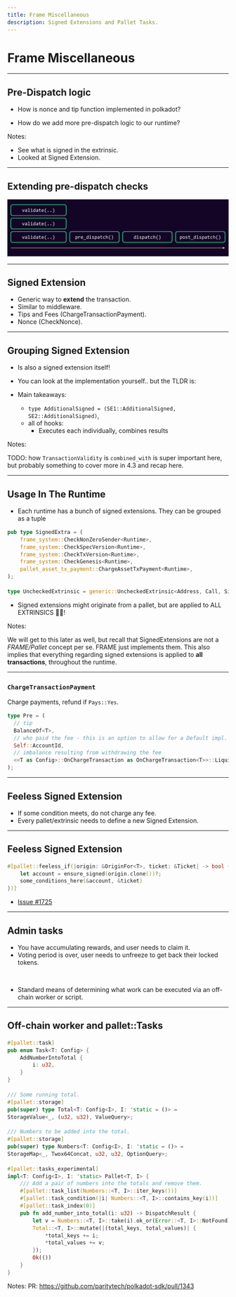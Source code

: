 ```yaml
---
title: Frame Miscellaneous
description: Signed Extensions and Pallet Tasks.
---
```


# Frame Miscellaneous

---

## Pre-Dispatch logic

- How is nonce and tip function implemented in polkadot?

<!-- .element: class="fragment" -->

- How do we add more pre-dispatch logic to our runtime?

<!-- .element: class="fragment" -->

Notes:
- See what is signed in the extrinsic.
- Looked at Signed Extension.

---

## Extending pre-dispatch checks

<img rounded src="../../../assets/img/5-Substrate/dev-5-x-signed-extensions.svg" />

---

## Signed Extension

- Generic way to **extend** the transaction.
- Similar to middleware.
- Tips and Fees (ChargeTransactionPayment).
- Nonce (CheckNonce).

---

## Grouping Signed Extension

- Is also a signed extension itself!

- You can look at the implementation yourself.. but the TLDR is:

- Main takeaways:
  - `type AdditionalSigned = (SE1::AdditionalSigned, SE2::AdditionalSigned)`,
  - all of hooks:
    - Executes each individually, combines results

Notes:

TODO: how `TransactionValidity` is `combined_with` is super important here, but probably something to cover more in 4.3 and recap here.

---

## Usage In The Runtime

- Each runtime has a bunch of signed extensions. They can be grouped as a tuple

```rust
pub type SignedExtra = (
	frame_system::CheckNonZeroSender<Runtime>,
	frame_system::CheckSpecVersion<Runtime>,
	frame_system::CheckTxVersion<Runtime>,
	frame_system::CheckGenesis<Runtime>,
	pallet_asset_tx_payment::ChargeAssetTxPayment<Runtime>,
);

type UncheckedExtrinsic = generic::UncheckedExtrinsic<Address, Call, Signature, SignedExtra>;
```

- Signed extensions might originate from a pallet, but are applied to ALL EXTRINSICS 😮‍💨!

Notes:

We will get to this later as well, but recall that SignedExtensions are not a _FRAME/Pallet_
concept per se. FRAME just implements them. This also implies that everything regarding signed
extensions is applied to **all transactions**, throughout the runtime.

---

### `ChargeTransactionPayment`

Charge payments, refund if `Pays::Yes`.

```rust
type Pre = (
  // tip
  BalanceOf<T>,
  // who paid the fee - this is an option to allow for a Default impl.
  Self::AccountId,
  // imbalance resulting from withdrawing the fee
  <<T as Config>::OnChargeTransaction as OnChargeTransaction<T>>::LiquidityInfo,
);
```

<!-- .element: class="fragment" -->

---

## Feeless Signed Extension

- If some condition meets, do not charge any fee.
- Every pallet/extrinsic needs to define a new Signed Extension.

---

## Feeless Signed Extension

```rust
#[pallet::feeless_if(|origin: &OriginFor<T>, ticket: &Ticket| -> bool {
    let account = ensure_signed(origin.clone())?;
    some_conditions_here(&account, &ticket)
})]
```

- [Issue #1725](https://github.com/paritytech/polkadot-sdk/issues/1725)
---

## Admin tasks

- You have accumulating rewards, and user needs to claim it.
- Voting period is over, user needs to unfreeze to get back their locked tokens.

<br/>

- Standard means of determining what work can be executed via an off-chain worker or script.

<!-- .element: class="fragment" -->
---

## Off-chain worker and pallet::Tasks

```rust [0-7|8-17|18-100]
#[pallet::task]
pub enum Task<T: Config> {
    AddNumberIntoTotal {
        i: u32,
    }
}

/// Some running total.
#[pallet::storage]
pub(super) type Total<T: Config<I>, I: 'static = ()> =
StorageValue<_, (u32, u32), ValueQuery>;

/// Numbers to be added into the total.
#[pallet::storage]
pub(super) type Numbers<T: Config<I>, I: 'static = ()> =
StorageMap<_, Twox64Concat, u32, u32, OptionQuery>;

#[pallet::tasks_experimental]
impl<T: Config<I>, I: 'static> Pallet<T, I> {
	/// Add a pair of numbers into the totals and remove them.
	#[pallet::task_list(Numbers::<T, I>::iter_keys())]
	#[pallet::task_condition(|i| Numbers::<T, I>::contains_key(i))]
	#[pallet::task_index(0)]
	pub fn add_number_into_total(i: u32) -> DispatchResult {
		let v = Numbers::<T, I>::take(i).ok_or(Error::<T, I>::NotFound)?;
		Total::<T, I>::mutate(|(total_keys, total_values)| {
			*total_keys += i;
			*total_values += v;
		});
		Ok(())
	}
}
```

Notes:
PR: https://github.com/paritytech/polkadot-sdk/pull/1343

